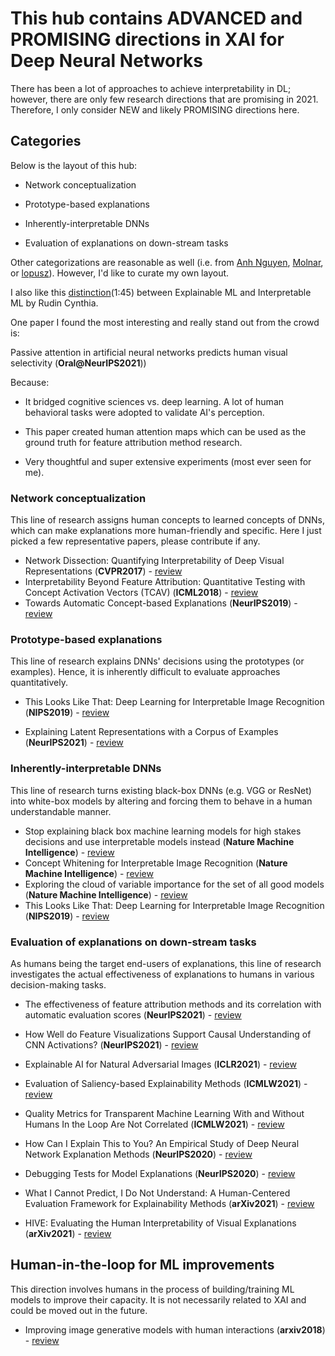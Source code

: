 # This hub contains ADVANCED and PROMISING directions in XAI for Deep Neural Networks
There has been a lot of approaches to achieve interpretability in DL; however, there are only few research directions that are promising in 2021. Therefore, I only consider NEW and likely PROMISING directions here. 

## Categories

<!-- I took this picture from [Linardatos et al.](https://www.ncbi.nlm.nih.gov/pmc/articles/PMC7824368/) to show how people are categorizing interpretability methods for Deep Learning smh.

![](images/IML_method_categorization.png) -->
Below is the layout of this hub:

- Network conceptualization

- Prototype-based explanations

- Inherently-interpretable DNNs

- Evaluation of explanations on down-stream tasks



Other categorizations are reasonable as well (i.e. from [Anh Nguyen](https://github.com/anguyen8/XAI-papers), [Molnar](https://christophm.github.io/interpretable-ml-book/taxonomy-of-interpretability-methods.html), or [lopusz](https://github.com/lopusz/awesome-interpretable-machine-learning)). However, I'd like to curate my own layout.

I also like this [distinction](https://www.youtube.com/watch?v=sl78EgrT4TY)(1:45) between Explainable ML and Interpretable ML by Rudin Cynthia.

One paper I found the most interesting and really stand out from the crowd is: 

<a name="todo"></a> Passive attention in artificial neural networks predicts human visual selectivity (**Oral@NeurIPS2021**))

Because:
 
 - It bridged cognitive sciences vs. deep learning. A lot of human behavioral tasks were adopted to validate AI's perception.

 - This paper created human attention maps which can be used as the ground truth for feature attribution method research.
 
 - Very thoughtful and super extensive experiments (most ever seen for me).


### Network conceptualization
This line of research assigns human concepts to learned concepts of DNNs, which can make explanations more human-friendly and specific. Here I just picked a few representative papers, please contribute if any.


- <a name="todo"></a> Network Dissection: Quantifying Interpretability of Deep Visual Representations (**CVPR2017**) - [review ](https://github.com/luulinh90s/paper-review-interpretable-DL/edit/master/reviews/Network_dissection.md)
- <a name="todo"></a> Interpretability Beyond Feature Attribution: Quantitative Testing with Concept Activation Vectors (TCAV) (**ICML2018**) - [review ](https://github.com/luulinh90s/paper-review-interpretable-DL/edit/master/reviews/TCAV.md)
- <a name="todo"></a> Towards Automatic Concept-based Explanations (**NeurIPS2019**) - [review ](https://github.com/luulinh90s/paper-review-interpretable-DL/edit/master/reviews/ACE.md)

### Prototype-based explanations
This line of research explains DNNs' decisions using the prototypes (or examples). Hence, it is inherently difficult to evaluate approaches quantitatively.

- <a name="todo"></a> This Looks Like That: Deep Learning for Interpretable Image Recognition (**NIPS2019**) - [review ](https://github.com/luulinh90s/paper-review-interpretable-DL/edit/master/reviews/protoPNET.md)

- <a name="todo"></a> Explaining Latent Representations with a Corpus of Examples (**NeurIPS2021**) - [review ](https://github.com/luulinh90s/paper-review-interpretable-DL/edit/master/reviews/SimplEx.md)



### Inherently-interpretable DNNs
This line of research turns existing black-box DNNs (e.g. VGG or ResNet) into white-box models by altering and forcing them to behave in a human understandable manner.

- <a name="todo"></a> Stop explaining black box machine learning models for high stakes decisions and use interpretable models instead (**Nature Machine Intelligence**) - [review ](https://github.com/luulinh90s/paper-review-interpretable-DL/edit/master/reviews/rudin_nature.md)
- <a name="todo"></a> Concept Whitening for Interpretable Image Recognition (**Nature Machine Intelligence**) - [review ](https://github.com/luulinh90s/paper-review-interpretable-DL/edit/master/reviews/concept_whitening.md)
- <a name="todo"></a> Exploring the cloud of variable importance for the set of all good models (**Nature Machine Intelligence**) - [review ](https://github.com/luulinh90s/paper-review-interpretable-DL/edit/master/reviews/cloud_variable.md)
- <a name="todo"></a> This Looks Like That: Deep Learning for Interpretable Image Recognition (**NIPS2019**) - [review ](https://github.com/luulinh90s/paper-review-interpretable-DL/edit/master/reviews/protoPNET.md)

### Evaluation of explanations on down-stream tasks
As humans being the target end-users of explanations, this line of research investigates the actual effectiveness of explanations to humans in various decision-making tasks.

- <a name="todo"></a> The effectiveness of feature attribution methods and
its correlation with automatic evaluation scores (**NeurIPS2021**) - [review ](https://github.com/luulinh90s/paper-review-interpretable-DL/edit/master/reviews/anhnguyen_effect.md)

- <a name="todo"></a> How Well do Feature Visualizations Support Causal Understanding of CNN Activations? (**NeurIPS2021**) - [review ](https://github.com/luulinh90s/paper-review-interpretable-DL/edit/master/reviews/cantpredict_dontunderstand.md)


- <a name="todo"></a> Explainable AI for Natural Adversarial Images (**ICLR2021**) - [review ](https://github.com/luulinh90s/paper-review-interpretable-DL/edit/master/reviews/xai_adv_evaluation.md)

- <a name="todo"></a> Evaluation of Saliency-based Explainability Methods (**ICMLW2021**) - [review ](https://github.com/luulinh90s/paper-review-interpretable-DL/edit/master/reviews/NA.md) 

- <a name="todo"></a> Quality Metrics for Transparent Machine Learning
With and Without Humans In the Loop Are Not Correlated (**ICMLW2021**) - [review ](https://github.com/luulinh90s/paper-review-interpretable-DL/edit/master/reviews/NA.md) 

- <a name="todo"></a> How Can I Explain This to You? An Empirical Study of Deep Neural Network Explanation Methods (**NeurIPS2020**) - [review ](https://github.com/luulinh90s/paper-review-interpretable-DL/edit/master/reviews/jeyakumar2020can.md)

- <a name="todo"></a> Debugging Tests for Model Explanations (**NeurIPS2020**) - [review ](https://github.com/luulinh90s/paper-review-interpretable-DL/edit/master/reviews/debugging_tests.md)

- <a name="todo"></a> What I Cannot Predict, I Do Not Understand: A Human-Centered Evaluation Framework for Explainability Methods (**arXiv2021**) - [review ](https://github.com/luulinh90s/paper-review-interpretable-DL/edit/master/reviews/cantpredict_dontunderstand.md)


- <a name="todo"></a> HIVE: Evaluating the Human Interpretability of Visual Explanations (**arXiv2021**) - [review ](https://github.com/luulinh90s/paper-review-interpretable-DL/edit/master/reviews/HIVE.md)


## Human-in-the-loop for ML improvements
This direction involves humans in the process of building/training ML models to improve their capacity. It is not necessarily related to XAI and could be moved out in the future. 

- <a name="todo"></a> Improving image generative models with human interactions (**arxiv2018**) - [review ](https://github.com/luulinh90s/paper-review-interpretable-DL/edit/master/reviews/lampinen2017improving.md)





<!-- ### 2021
- ICLR 2021
  - Attribution/saliency maps:
    - Decoy-enhanced Saliency Maps
    - Ablation Path Saliency
    - Variational saliency maps for explaining model's behavior
    - A-FMI: Learning Attributions from Deep Networks via Feature Map Importance

  - Evaluating visual explanation:
    - Exemplary Natural Images Explain CNN Activations Better than State-of-the-Art Feature Visualization
    - Evaluations and Methods for Explanation through Robustness Analysis
    - Investigating and Simplifying Masking-based Saliency Methods for Model Interpretability

- CVPR 2021

### 2020

- <a name="todo"></a> SAM: The Sensitivity of Attribution Methods to Hyperparameters (**CVPR2020**) - [review ](https://github.com/luulinh90s/paper-review-interpretable-DL/edit/master/SAM.md) 
- <a name="todo"></a> Interpreting Latent Space of GANs for Semantic Face Editing (**CVPR2020**) - [review ](https://github.com/luulinh90s/paper-review-interpretable-DL/edit/master/interfacegan.md) 
- <a name="todo"></a> Image Processing Using Multi-Code GAN Prior (**CVPR2020**) - [review ](https://github.com/luulinh90s/paper-review-generative-models/blob/master/mganprior.md) 
- <a name="todo"></a> Semantic Hierarchy Emerges in Deep Generative Representations for
Scene Synthesis (**arXiv**) - [review ](https://github.com/luulinh90s/paper-review-interpretable-DL/edit/master/Hi_GAN.md) 
- <a name="todo"></a> Does the Whole Exceed its Parts? The Effect of AI Explanations on Complementary Team Performance (**arXiv**) - [review ](https://github.com/luulinh90s/paper-review-interpretable-DL/edit/master/gagan1.md) 
- <a name="todo"></a> Shortcut Learning in Deep Neural Networks (**arXiv2020**) - [review ](https://github.com/luulinh90s/paper-review-interpretable-DL/edit/master/shortcut_learning.md)
- <a name="todo"></a> Are Visual Explanations Useful? A Case Study in Model-in-the-Loop Prediction (**arXiv2020**) - [review ](https://github.com/luulinh90s/paper-review-interpretable-DL/edit/master/chu_paper.md)
- <a name="todo"></a> How Useful Are the Machine-Generated Interpretations to General Users? A Human Evaluation on Guessing the Incorrectly Predicted Labels (**arXiv2020**) - [review ](https://github.com/luulinh90s/paper-review-interpretable-DL/edit/master/shen_paper.md)


### 2019
Neural Networks
- <a name="todo"></a> GAN Dissection: Visualizing and Understanding Generative Adversarial Networks (**ICLR2019**) - [review ](https://github.com/luulinh90s/paper-review-interpretable-DL/edit/master/gan_dissect.md) 
- <a name="todo"></a> This Looks Like That: Deep Learning for Interpretable Image Recognition (**NeurIPS2019**) - [review ](https://github.com/luulinh90s/paper-review-interpretable-DL/edit/master/protoPNET.md) 
- <a name="todo"></a> Towards Automatic Concept-based Explanations (**NeurIPS2019**) - [review ](https://github.com/luulinh90s/paper-review-interpretable-DL/edit/master/ACE.md)
- <a name="todo"></a> A Benchmark for Interpretability Methods in Deep Neural Networks (**NeurIPS2019**) - [review ](https://github.com/luulinh90s/paper-review-interpretable-DL/edit/master/ROAR.md)
### 2018
- <a name="todo"></a> Generating Counterfactual Explanations with Natural Language (**ICML2018**) - [review ](https://github.com/luulinh90s/paper-review-interpretable-DL/edit/master/counterfactual.md) 
- <a name="todo"></a> Interpretable Discovery in Large Image Data Sets (**ICML2018**) - [review ](https://github.com/luulinh90s/paper-review-interpretable-DL/edit/master/demud.md) 
- <a name="todo"></a> Towards Providing Explanations for AI Planner Decisions (**IJCAI/ECAI2018**) - [review ](https://github.com/luulinh90s/paper-review-interpretable-DL/edit/master/XAI-plan.md) 
- <a name="todo"></a> Learning to Explain: An Information-Theoretic Perspective on Model Interpretation (**ICML2018**) - [review ](https://github.com/luulinh90s/paper-review-interpretable-DL/edit/master/L2X.md) 
- <a name="todo"></a> Anchors: High-Precision Model-Agnostic Explanations (**AAAI2018**) - [review ](https://github.com/luulinh90s/paper-review-interpretable-DL/edit/master/anchors.md) 
- <a name="todo"></a> Benchmarking Attribution Methods with Relative Feature Importance (**arXiv2018**) - [review ](https://github.com/luulinh90s/paper-review-interpretable-DL/edit/master/BAM.md) 
- <a name="todo"></a> Sanity Checks for Saliency Maps (**NeuRIPS2018**) - [review ](https://github.com/luulinh90s/paper-review-interpretable-DL/edit/master/sanity_checks.md) 
### 2017
- <a name="todo"></a> Visualizing Deep Neural Network Decisions: Prediction Difference Analysis (**ICLR2017**) - [review ](https://github.com/luulinh90s/paper-review-interpretable-DL/edit/master/evidence.md) 
- <a name="todo"></a> Interpretable Deep Models for ICU Outcome Prediction (**AMIA 2016**) - [review ](https://github.com/luulinh90s/paper-review-interpretable-DL/edit/master/icu_mimic.md) 
### 2016
- <a name="todo"></a> Examples are not enough, learn to criticize! Criticism for Interpretability (**NIPS2016**) - [review ](https://github.com/luulinh90s/paper-review-interpretable-DL/edit/master/MMD-critic.md) 
- <a name="todo"></a> The Mythos of Model Interpretability (**ICML2016**) - [review ](https://github.com/luulinh90s/paper-review-interpretable-DL/edit/master/mythos.md) 
- <a name="todo"></a> Deep Neural Decision Forests (**IJCAI2016**) - [review ](https://github.com/luulinh90s/paper-review-interpretable-DL/edit/master/forests.md) 
- <a name="todo"></a> InfoGAN: Interpretable Representation Learning by Information Maximizing Generative Adversarial Nets (**NIPS2016**) - [review ](https://github.com/luulinh90s/paper-review-interpretable-DL/edit/master/info_gan.md) 
- <a name="todo"></a> "Why Should I Trust You?": Explaining the Predictions of Any Classifier (**arXiv**) - [review ](https://github.com/luulinh90s/paper-review-interpretable-DL/edit/master/lime.md) 
### 2015
- <a name="todo"></a> Understanding Neural Networks Through Deep Visualization (**ICML2015**) - [review ](https://github.com/luulinh90s/paper-review-interpretable-DL/edit/master/understandNN.md) 
### 2013
- <a name="todo"></a> Visualizing and Understanding Convolutional Networks - [review ](https://github.com/luulinh90s/paper-review-interpretable-DL/edit/master/deconvnet.md)  -->
